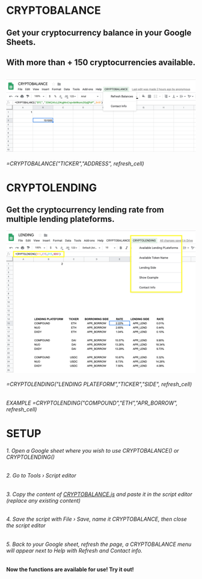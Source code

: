 # CRYPTOBALANCE

## Get your cryptocurrency balance in your Google Sheets. 
## With more than + 150 cryptocurrencies available.


######

![alt text](https://github.com/Eloise1988/CRYPTOBALANCE/blob/master/Crypto_Balance.png)

###### =CRYPTOBALANCE("TICKER","ADDRESS", refresh_cell) 




# CRYPTOLENDING

## Get the cryptocurrency lending rate from multiple lending plateforms. 
![alt text](https://github.com/Eloise1988/CRYPTOBALANCE/blob/master/Crypto_Lending.png)

###### =CRYPTOLENDING("LENDING PLATEFORM","TICKER","SIDE", refresh_cell) 
###### EXAMPLE    =CRYPTOLENDING("COMPOUND","ETH","APR_BORROW", refresh_cell) 




# SETUP
###### 1. Open a Google sheet where you wish to use CRYPTOBALANCE() or CRYPTOLENDING()
###### 2. Go to Tools › Script editor
###### 3. Copy the content of [CRYPTOBALANCE.js](https://raw.githubusercontent.com/Eloise1988/CRYPTOBALANCE/master/CRYPTOBALANCE.js) and paste it in the script editor (replace any existing content)
###### 4. Save the script with File › Save, name it CRYPTOBALANCE, then close the script editor
###### 5. Back to your Google sheet, refresh the page, a CRYPTOBALANCE menu will appear next to Help with Refresh and Contact info.




#### Now the functions are available for use! Try it out! 

